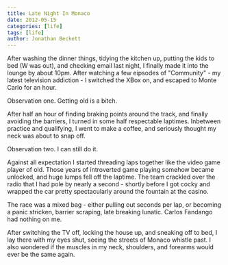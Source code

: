 ```yaml
---
title: Late Night In Monaco
date: 2012-05-15
categories: [life]
tags: [life]
author: Jonathan Beckett
---
```


After washing the dinner things, tidying the kitchen up, putting the kids to bed (W was out), and checking email last night, I finally made it into the lounge by about 10pm. After watching a few eipsodes of "Community" - my latest television addiction - I switched the XBox on, and escaped to Monte Carlo for an hour.

Observation one. Getting old is a bitch.

After half an hour of finding braking points around the track, and finally avoiding the barriers, I turned in some half respectable laptimes. Inbetween practice and qualifying, I went to make a coffee, and seriously thought my neck was about to snap off.

Observation two. I can still do it.

Against all expectation I started threading laps together like the video game player of old. Those years of introverted game playing somehow became unlocked, and huge lumps fell off the laptime. The team crackled over the radio that I had pole by nearly a second - shortly before I got cocky and wrapped the car pretty spectacularly around the fountain at the casino.

The race was a mixed bag - either pulling out seconds per lap, or becoming a panic stricken, barrier scraping, late breaking lunatic. Carlos Fandango had nothing on me.

After switching the TV off, locking the house up, and sneaking off to bed, I lay there with my eyes shut, seeing the streets of Monaco whistle past. I also wondered if the muscles in my neck, shoulders, and forearms would ever be the same again.
